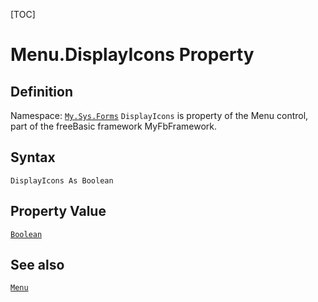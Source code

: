 [TOC]
# Menu.DisplayIcons Property

## Definition
Namespace: [`My.Sys.Forms`](My.Sys.Forms.md)
`DisplayIcons` is property of the Menu control, part of the freeBasic framework MyFbFramework.
## Syntax
```freeBasic
DisplayIcons As Boolean
```
## Property Value
[`Boolean`]("https://www.freebasic.net/wiki/KeyPgBoolean")
## See also
[`Menu`](Menu.md)
